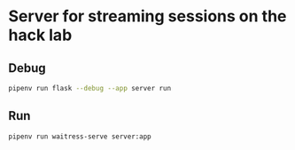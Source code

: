 # Server for streaming sessions on the hack lab

## Debug

```bash
pipenv run flask --debug --app server run
```

## Run

```bash
pipenv run waitress-serve server:app
```
